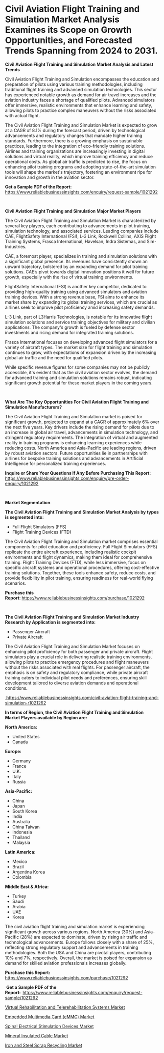 <p><h1>Civil Aviation Flight Training and Simulation Market Analysis Examines its Scope on Growth Opportunities, and Forecasted Trends Spanning from 2024 to 2031.</h1></p><p><strong>Civil Aviation Flight Training and Simulation Market Analysis and Latest Trends</strong></p>
<p><p>Civil Aviation Flight Training and Simulation encompasses the education and preparation of pilots using various training methodologies, including traditional flight training and advanced simulation technologies. This sector has experienced notable growth as demand for air travel increases and the aviation industry faces a shortage of qualified pilots. Advanced simulators offer immersive, realistic environments that enhance learning and safety, allowing pilots to practice complex maneuvers without the risks associated with actual flight.</p><p>The Civil Aviation Flight Training and Simulation Market is expected to grow at a CAGR of 8.1% during the forecast period, driven by technological advancements and regulatory changes that mandate higher training standards. Furthermore, there is a growing emphasis on sustainable practices, leading to the integration of eco-friendly training solutions. Airlines and training organizations are increasingly investing in digital solutions and virtual reality, which improve training efficiency and reduce operational costs. As global air traffic is predicted to rise, the focus on enhancing pilot training programs and adopting state-of-the-art simulation tools will shape the market's trajectory, fostering an environment ripe for innovation and growth in the aviation sector.</p></p>
<p><strong>Get a Sample PDF of the Report:&nbsp;</strong> <a href="https://www.reliablebusinessinsights.com/enquiry/request-sample/1021292?utm_campaign=84&utm_medium=2&utm_source=Github&utm_content=ia&utm_term=04122024&utm_id=civil-aviation-flight-training-and-simulation">https://www.reliablebusinessinsights.com/enquiry/request-sample/1021292</a></p>
<p>&nbsp;</p>
<p><strong>Civil Aviation Flight Training and Simulation Major Market Players</strong></p>
<p><p>The Civil Aviation Flight Training and Simulation Market is characterized by several key players, each contributing to advancements in pilot training, simulation technology, and associated services. Leading companies include CAE, FlightSafety International (FSI), L-3 Link, Rockwell Collins, AXIS Flight Training Systems, Frasca International, Havelsan, Indra Sistemas, and Sim-Industries.</p><p>CAE, a foremost player, specializes in training and simulation solutions with a significant global presence. Its revenues have consistently shown an upward trajectory, bolstered by an expanding demand for pilot training solutions. CAE’s pivot towards digital innovation positions it well for future growth, especially with the rise of virtual training environments.</p><p>FlightSafety International (FSI) is another key competitor, dedicated to providing high-quality training using advanced simulators and aviation training devices. With a strong revenue base, FSI aims to enhance its market share by expanding its global training services, which are crucial as airlines seek to improve pilot proficiency amid increasing safety demands.</p><p>L-3 Link, part of L3Harris Technologies, is notable for its innovative flight simulation solutions and service training objectives for military and civilian applications. The company's growth is fueled by defense sector investments and rising demand for integrated training solutions.</p><p>Frasca International focuses on developing advanced flight simulators for a variety of aircraft types. The market size for flight training and simulation continues to grow, with expectations of expansion driven by the increasing global air traffic and the need for qualified pilots.</p><p>While specific revenue figures for some companies may not be publicly accessible, it's evident that as the civil aviation sector evolves, the demand for advanced training and simulation solutions remains robust, indicating significant growth potential for these market players in the coming years.</p></p>
<p>&nbsp;</p>
<p><strong>What Are The Key Opportunities For Civil Aviation Flight Training and Simulation Manufacturers?</strong></p>
<p><p>The Civil Aviation Flight Training and Simulation market is poised for significant growth, projected to expand at a CAGR of approximately 6% over the next five years. Key drivers include the rising demand for pilots due to an increase in global air travel, advancements in simulation technology, and stringent regulatory requirements. The integration of virtual and augmented reality in training programs is enhancing learning experiences while reducing costs. North America and Asia-Pacific are leading regions, driven by robust aviation sectors. Future opportunities lie in partnerships with airlines for bespoke training solutions and advancements in Artificial Intelligence for personalized training experiences.</p></p>
<p><strong>Inquire or Share Your Questions If Any Before Purchasing This Report:</strong> <a href="https://www.reliablebusinessinsights.com/enquiry/pre-order-enquiry/1021292?utm_campaign=84&utm_medium=2&utm_source=Github&utm_content=ia&utm_term=04122024&utm_id=civil-aviation-flight-training-and-simulation">https://www.reliablebusinessinsights.com/enquiry/pre-order-enquiry/1021292</a></p>
<p>&nbsp;</p>
<p><strong>Market Segmentation</strong></p>
<p><strong>The Civil Aviation Flight Training and Simulation Market Analysis by types is segmented into:</strong></p>
<p><ul><li>Full Flight Simulators (FFS)</li><li>Flight Training Devices (FTD)</li></ul></p>
<p><p>The Civil Aviation Flight Training and Simulation market comprises essential components for pilot education and proficiency. Full Flight Simulators (FFS) replicate the entire aircraft experience, including realistic cockpit environments and flight dynamics, making them ideal for comprehensive training. Flight Training Devices (FTD), while less immersive, focus on specific aircraft systems and operational procedures, offering cost-effective training solutions. Together, these tools enhance safety, reduce costs, and provide flexibility in pilot training, ensuring readiness for real-world flying scenarios.</p></p>
<p><strong>Purchase this Report:&nbsp;</strong><a href="https://www.reliablebusinessinsights.com/purchase/1021292?utm_campaign=84&utm_medium=2&utm_source=Github&utm_content=ia&utm_term=04122024&utm_id=civil-aviation-flight-training-and-simulation">https://www.reliablebusinessinsights.com/purchase/1021292</a></p>
<p>&nbsp;</p>
<p><strong>The Civil Aviation Flight Training and Simulation Market Industry Research by Application is segmented into:</strong></p>
<p><ul><li>Passenger Aircraft</li><li>Private Aircraft</li></ul></p>
<p><p>The Civil Aviation Flight Training and Simulation Market focuses on enhancing pilot proficiency for both passenger and private aircraft. Flight simulators play a crucial role in delivering realistic training environments, allowing pilots to practice emergency procedures and flight maneuvers without the risks associated with real flights. For passenger aircraft, the emphasis is on safety and regulatory compliance, while private aircraft training caters to individual pilot needs and preferences, ensuring skill development tailored to diverse aviation demands and operational conditions.</p></p>
<p><a href="https://www.reliablebusinessinsights.com/civil-aviation-flight-training-and-simulation-r1021292?utm_campaign=84&utm_medium=2&utm_source=Github&utm_content=ia&utm_term=04122024&utm_id=civil-aviation-flight-training-and-simulation">&nbsp;https://www.reliablebusinessinsights.com/civil-aviation-flight-training-and-simulation-r1021292</a></p>
<p><strong>In terms of Region, the Civil Aviation Flight Training and Simulation Market Players available by Region are:</strong></p>
<p>
    <p> <strong> North America: </strong>
        <ul>
            <li>United States</li>
            <li>Canada</li>
        </ul>
        </p> 
    <p> <strong> Europe: </strong>
        <ul>
            <li>Germany</li>
            <li>France</li>
            <li>U.K.</li>
            <li>Italy</li>
            <li>Russia</li>
        </ul>
        </p> 
    <p> <strong> Asia-Pacific: </strong>
        <ul>
            <li>China</li>
            <li>Japan</li>
            <li>South Korea</li>
            <li>India</li>
            <li>Australia</li>
            <li>China Taiwan</li>
            <li>Indonesia</li>
            <li>Thailand</li>
            <li>Malaysia</li>
        </ul>
        </p> 
    <p> <strong> Latin America: </strong>
        <ul>
            <li>Mexico</li>
            <li>Brazil</li>
            <li>Argentina Korea</li>
            <li>Colombia</li>
        </ul>
        </p> 
    <p> <strong> Middle East & Africa: </strong>
        <ul>
            <li>Turkey</li>
            <li>Saudi</li>
            <li>Arabia</li>
            <li>UAE</li>
            <li>Korea</li>
        </ul>
    </p>
    </p>
<p><p>The civil aviation flight training and simulation market is experiencing significant growth across various regions. North America (30%) and Asia-Pacific (28%) are expected to dominate, driven by rising air traffic and technological advancements. Europe follows closely with a share of 25%, reflecting strong regulatory support and advancements in training methodologies. Both the USA and China are pivotal players, contributing 10% and 7%, respectively. Overall, the market is poised for expansion as demand for skilled aviation professionals increases globally.</p></p>
<p><strong>Purchase this Report: </strong><a href="https://www.reliablebusinessinsights.com/purchase/1021292?utm_campaign=84&utm_medium=2&utm_source=Github&utm_content=ia&utm_term=04122024&utm_id=civil-aviation-flight-training-and-simulation">https://www.reliablebusinessinsights.com/purchase/1021292</a></p>
<p>&nbsp;<strong>Get a Sample PDF of the Report:&nbsp;&nbsp;</strong><a href="https://www.reliablebusinessinsights.com/enquiry/request-sample/1021292?utm_campaign=84&utm_medium=2&utm_source=Github&utm_content=ia&utm_term=04122024&utm_id=civil-aviation-flight-training-and-simulation">https://www.reliablebusinessinsights.com/enquiry/request-sample/1021292</a></p>
<p><strong></strong></p>
<p><p><a href="https://www.linkedin.com/pulse/virtual-rehabilitation-telerehabilitation-systems-market-consolidation-xfhkc?utm_campaign=84&utm_medium=2&utm_source=Github&utm_content=ia&utm_term=04122024&utm_id=civil-aviation-flight-training-and-simulation">Virtual Rehabilitation and Telerehabilitation Systems Market</a></p><p><a href="https://github.com/jontyhinseyxe/Market-Research-Report-List-1/blob/main/embedded-multimedia-card-emmc-market.md?utm_campaign=84&utm_medium=2&utm_source=Github&utm_content=ia&utm_term=04122024&utm_id=civil-aviation-flight-training-and-simulation">Embedded Multimedia Card (eMMC) Market</a></p><p><a href="https://github.com/AngelaWalsh696/Market-Research-Report-List-1/blob/main/spinal-electrical-stimulation-devices-market.md?utm_campaign=84&utm_medium=2&utm_source=Github&utm_content=ia&utm_term=04122024&utm_id=civil-aviation-flight-training-and-simulation">Spinal Electrical Stimulation Devices Market</a></p><p><a href="https://www.linkedin.com/pulse/mineral-insulated-cable-market-expected-continue-its-upward-trajectory-ic5nf?utm_campaign=84&utm_medium=2&utm_source=Github&utm_content=ia&utm_term=04122024&utm_id=civil-aviation-flight-training-and-simulation">Mineral Insulated Cable Market</a></p><p><a href="https://issuu.com/reportprime-2/docs/iron-and-steel-scrap-recycling-market-size-2030.pp?utm_campaign=84&utm_medium=2&utm_source=Github&utm_content=ia&utm_term=04122024&utm_id=civil-aviation-flight-training-and-simulation">Iron and Steel Scrap Recycling Market</a></p></p>